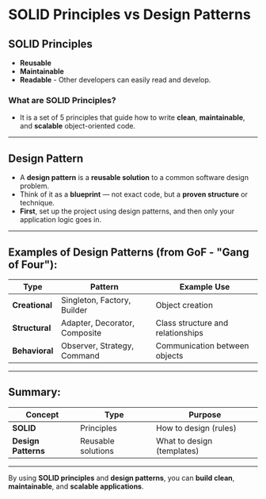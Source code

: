 # SOLID Principles vs Design Patterns

## SOLID Principles

- **Reusable**
- **Maintainable**
- **Readable** - Other developers can easily read and develop.

### What are SOLID Principles?
- It is a set of 5 principles that guide how to write **clean**, **maintainable**, and **scalable** object-oriented code.

---

## Design Pattern

- A **design pattern** is a **reusable solution** to a common software design problem.
- Think of it as a **blueprint** — not exact code, but a **proven structure** or technique.
- **First**, set up the project using design patterns, and then only your application logic goes in.

---

## Examples of Design Patterns (from GoF - "Gang of Four"):

| Type        | Pattern                        | Example Use                        |
|-------------|--------------------------------|------------------------------------|
| **Creational** | Singleton, Factory, Builder   | Object creation                    |
| **Structural** | Adapter, Decorator, Composite | Class structure and relationships |
| **Behavioral** | Observer, Strategy, Command   | Communication between objects      |

---

## Summary:

| Concept          | Type              | Purpose                        |
|------------------|-------------------|--------------------------------|
| **SOLID**        | Principles        | How to design (rules)         |
| **Design Patterns** | Reusable solutions | What to design (templates)    |

---

By using **SOLID principles** and **design patterns**, you can **build clean**, **maintainable**, and **scalable applications**.
